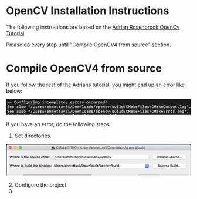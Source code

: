 # OpenCV Installation Instructions

The following instructions are based on the [Adrian Rosenbrock OpenCv Tutorial](https://www.pyimagesearch.com/2018/08/17/install-opencv-4-on-macos/ "Install OpenCV 4 on macOS")

Please do every step until "Compile OpenCV4 from source" section.

Compile OpenCV4 from source
===========================

If you follow the rest of the Adrians tutorial, you might end up an error like below:

![alt text][cfg_error]

If you have an error, do the following steps:

1. Set directories

![alt text][cv_dir]

2. Configure the project
3.

[cfg_error]: https://github.com/AhmetTavli/OpenCV-macOS-Installation-Instructions/blob/master/Images/configuration_error.png "Cmake Error"

[cv_dir]: https://github.com/AhmetTavli/OpenCV-macOS-Installation-Instructions/blob/master/Images/cmake_directories.png "source code:opencv, binariesopencv/build"
